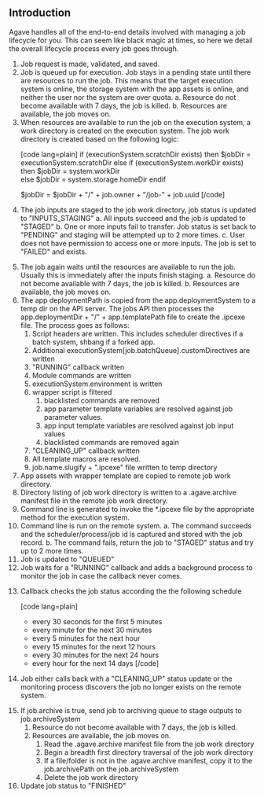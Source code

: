 <h2>Introduction</h2>

Agave handles all of the end-to-end details involved with managing a job lifecycle for you. This can seem like black magic at times, so here we detail the overall lifecycle process every job goes through.

<ol>
<li>Job request is made, validated, and saved.</li>
<li>Job is queued up for execution. Job stays in a pending state until there are resources to run the job. This means that the target execution system is online, the storage system with the app assets is online, and neither the user nor the system are over quota.
a. Resource do not become available with 7 days, the job is killed.
b. Resources are available, the job moves on.</li>
<li>When resources are available to run the job on the execution system, a work directory is created on the execution system. The job work directory is created based on the following logic:

[code lang=plain]
if (executionSystem.scratchDir exists) 
then
    $jobDir = executionSystem.scratchDir
else if (executionSystem.workDir exists)
then
    $jobDir = system.workDir  
else 
    $jobDir = system.storage.homeDir
endif

$jobDir = $jobDir + &quot;/&quot; + job.owner + &quot;/job-&quot; + job.uuid
[/code]</li>
<li>The job inputs are staged to the job work directory, job status is updated to "INPUTS_STAGING"
a. All inputs succeed and the job is updated to "STAGED"
b. One or more inputs fail to transfer. Job status is set back to "PENDING" and staging will be attempted up to 2 more times.
c. User does not have permission to access one or more inputs. The job is set to "FAILED" and exists.</p></li>
<li>The job again waits until the resources are available to run the job. Usually this is immediately after the inputs finish staging.
a. Resource do not become available with 7 days, the job is killed.
b. Resources are available, the job moves on.</li>
<li>The app deploymentPath is copied from the app.deploymentSystem to a temp dir on the API server. The jobs API then processes the app.deploymentDir + "/" + app.templatePath file to create the .ipcexe file. The process goes as follows:

<ol>
<li>Script headers are written. This includes scheduler directives if a batch system, shbang if a forked app. </li>
<li>Additional executionSystem[job.batchQueue].customDirectives are written</li>
<li>"RUNNING" callback written</li>
<li>Module commands are written</li>
<li>executionSystem.environment is written</li>
<li>wrapper script is filtered

<ol>
<li>blacklisted commands are removed</li>
<li>app parameter template variables are resolved against job parameter values.</li>
<li>app input template variables are resolved against job input values</li>
<li>blacklisted commands are removed again</li>
</ol></li>
<li>"CLEANING_UP" callback written</li>
<li>All template macros are resolved.</li>
<li>job.name.slugify + ".ipcexe" file written to temp directory</li>
</ol></li>
<li>App assets with wrapper template are copied to remote job work directory.</li>
<li>Directory listing of job work directory is written to a .agave.archive manifest file in the remote job work directory.</li>
<li>Command line is generated to invoke the *.ipcexe file by the appropriate method for the execution system.</li>
<li>Command line is run on the remote system.
a. The command succeeds and the scheduler/process/job id is captured and stored with the job record.
b. The command fails, return the job to "STAGED" status and try up to 2 more times.</li>
<li>Job is updated to "QUEUED"</li>
<li>Job waits for a "RUNNING" callback and adds a background process to monitor the job in case the callback never comes. </li>
<li><p>Callback checks the job status  according the the following schedule

[code lang=plain]
* every 30 seconds for the first 5 minutes
* every minute for the next 30 minutes
* every 5 minutes for the next hour
* every 15 minutes for the next 12 hours
* every 30 minutes for the next 24 hours
* every hour for the next 14 days 
[/code]</li>
<li><p>Job either calls back with a "CLEANING_UP" status update or the monitoring process discovers the job no longer exists on the remote system.</p></li>
<li>If job.archive is true, send job to archiving queue to stage outputs to job.archiveSystem

<ol>
<li>Resource do not become available with 7 days, the job is killed.</li>
<li>Resources are available, the job moves on.

<ol>
<li>Read the .agave.archive manifest file from the job work directory</li>
<li>Begin a breadth first directory traversal of the job work directory</li>
<li>If a file/folder is not in the .agave.archive manifest, copy it to the job.archivePath on the job.archiveSystem</li>
<li>Delete the job work directory</li>
</ol></li>
</ol></li>
<li>Update job status to "FINISHED"</li>
</ol>

<!-- 
### Introduction 

### Submission

#### Validation
#### Permissions
#### Availability
#### Common failures
#### Handling uncertainty
#### Drop dead dates

### Queues, queues, and queues

#### Quotas
#### Capacity
#### Scheduling
#### Common failures
#### Handling uncertainty
#### Drop dead dates


### Data staging

#### Remote working directory
#### Scheduling
#### Validation
#### Availability
#### Permissions
#### Retry policy
#### Common failures
#### Handling uncertainty
#### Drop dead dates

### App staging

#### App asset staging 
#### Wrapper template creation 
##### Runtime variables 
##### Input values 
##### Parameter values 
#### Shell portability 
#### Environment setup 
#### Input data 
#### .agave.archive manifest 
#### Common failures

### App submission

#### Remote job ownership
#### Remote working directory
#### Runtime security considerations
#### Remote system quotas

#### Batch scheduler submission
##### Batch submit script
##### Custom directives
##### Remote job ids
##### Batch queue selection
##### Batch queue policy

#### Condor scheduler submission
##### Condor submit script
##### Job working directory vs condor working directory
##### Unpacking the app bundle
##### Local execution vs. gliding
##### Secondary data stage in
##### Monitoring condord
##### Condor log files
##### Secondary data stage out
##### Network performance

#### Fork submission
##### Submit script
##### Modules and environment
##### Remote process ids
##### Redirecting output
##### Job logs
##### Ghost processes

#### Handling uncertainty
#### Drop dead dates

### Monitoring status

#### Heartbeat callbacks
#### Job callbacks
#### Background checks
##### Exponential backoff
##### Batch scheduler queries
##### condor_q queries
##### Process checks
#### Common failures
#### Handling uncertainty
#### Drop dead dates

### Post-execution

#### Finishing housekeeping tasks
#### Data preservation
#### Common failures
#### Handling uncertainty
#### Drop dead dates

### Archiving outputs

#### Raw transfer
#### Filetype detection
#### Metadata creation
#### Data permissions
#### Determining archive path
#### Performance considerations
#### Common failures
#### Handling uncertainty
#### Drop dead dates

### Job completion

#### Canonical job output references
#### Data preservation
#### Data sharing
#### Log files
#### Resubmission
#### Common failures
#### Handling uncertainty
#### Drop dead dates
-->